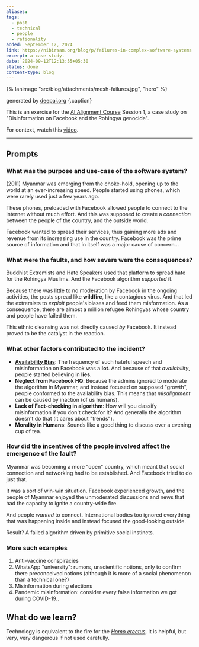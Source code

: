 ```yaml
---
aliases: 
tags:
  - post
  - technical
  - people
  - rationality
added: September 12, 2024
link: https://nibirsan.org/blog/p/failures-in-complex-software-systems
excerpt: a case study.
date: 2024-09-12T12:13:55+05:30
status: done
content-type: blog
---
```

{% lanimage "src/blog/attachments/mesh-failures.jpg", "hero" %}

generated by [deepai.org](https://deepai.org/machine-learning-model/text2img) {.caption} 

This is an exercise for the [AI Alignment Course](https://course.aisafetyfundamentals.com/home/alignment) Session 1, a case study on "Disinformation on Facebook and the Rohingya genocide".

For context, watch this [video](https://www.youtube.com/watch?v=K8B0bWO9u3M).

---
## Prompts
### What was the purpose and use-case of the software system?
(2011) Myanmar was emerging from the choke-hold, opening up to the world at an ever-increasing speed. People started using phones, which were rarely used just a few years ago.

These phones, preloaded with Facebook allowed people to connect to the internet without much effort. And this was supposed to create a *connection* between the people of the country, and the outside world.

Facebook wanted to spread their services, thus gaining more ads and revenue from its increasing use in the country. Facebook was the prime source of information and that in itself was a major cause of concern...
### What were the faults, and how severe were the consequences?
Buddhist Extremists and Hate Speakers used that platform to spread hate for the Rohingya Muslims. And the Facebook algorithm *supported* it.

Because there was little to no moderation by Facebook in the ongoing activities, the posts spread like **wildfire**, like a contagious virus. And that led the extremists to *exploit* people's biases and feed them misformation. As a consequence, there are almost a million refugee Rohingyas whose country and people have failed them.

This ethnic cleansing was not directly caused *by* Facebook. It instead proved to be the catalyst in the reaction.
### What other factors contributed to the incident?
- **[Availability Bias](https://en.wikipedia.org/wiki/Availability_heuristic)**: The frequency of such hateful speech and misinformation on Facebook was a **lot**. And because of that *availability*, people started believing in **lies**.
- **Neglect from Facebook HQ**: Because the admins ignored to moderate the algorithm in Myanmar, and instead focused on supposed "growth", people conformed to the availability bias.
  This means that *misalignment* can be caused by inaction (of us humans).
- **Lack of Fact-checking in algorithm**: How will you classify misinformation if you don't check for it? And generally the algorithm doesn't do that (it cares about "trends").
- **Morality in Humans**: Sounds like a good thing to discuss over a evening cup of tea.
### How did the incentives of the people involved affect the emergence of the fault?
Myanmar was becoming a more "open" country, which meant that social connection and networking had to be established. And Facebook tried to do just that.

It was a sort of win-win situation. Facebook experienced growth, and the people of Myanmar enjoyed the unmoderated discussions and news that had the capacity to ignite a country-wide fire.

And people *wanted* to connect. International bodies too ignored everything that was happening inside and instead focused the good-looking outside.

Result? A failed algorithm driven by primitive social instincts.
### More such examples
1. Anti-vaccine conspiracies
2. WhatsApp "university": rumors, unscientific notions, only to confirm there preconceived notions (although it is more of a social phenomenon than a technical one?)
3. Misinformation during elections
4. Pandemic misinformation: consider every false information we got during COVID-19..
## What do we learn?
Technology is equivalent to the fire for the *[Homo erectus](https://en.wikipedia.org/wiki/Homo_erectus)*. It is helpful, but very, very dangerous if not used carefully.
